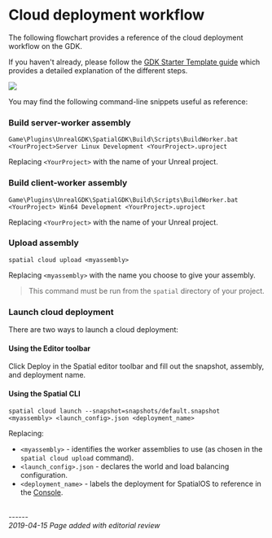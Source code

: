 # Cloud deployment workflow

The following flowchart provides a reference of the cloud deployment workflow on the GDK.
 
If you haven't already, please follow the [GDK Starter Template guide]({{urlRoot}}/content/get-started/gdk-template) which provides a detailed explanation of the different steps. 

<!-- This is a live embed of a google drawing -->

<img src="https://docs.google.com/drawings/d/e/2PACX-1vQVcAihbYTNe7TjNsIvkfqIR34Vgw5RESKxboxbvgY5VcgxiI-SZT_M2kuGE8RYMU6sAYWqdkoCjMWt/pub?w=505&h=775">

You may find the following command-line snippets useful as reference:

### Build server-worker assembly

```
Game\Plugins\UnrealGDK\SpatialGDK\Build\Scripts\BuildWorker.bat <YourProject>Server Linux Development <YourProject>.uproject
```

Replacing `<YourProject>` with the name of your Unreal project.

### Build client-worker assembly

```
Game\Plugins\UnrealGDK\SpatialGDK\Build\Scripts\BuildWorker.bat <YourProject> Win64 Development <YourProject>.uproject
```

Replacing `<YourProject>` with the name of your Unreal project.

### Upload assembly

```
spatial cloud upload <myassembly>
```

Replacing `<myassembly>` with the name you choose to give your assembly.

> This command must be run from the `spatial` directory of your project.

### Launch cloud deployment

There are two ways to launch a cloud deployment:

#### Using the Editor toolbar 

Click Deploy in the Spatial editor toolbar and fill out the snapshot, assembly, and deployment name.

#### Using the Spatial CLI 

```
spatial cloud launch --snapshot=snapshots/default.snapshot <myassembly> <launch_config>.json <deployment_name>
```

Replacing:

* `<myassembly>` - identifies the worker assemblies to use (as chosen in the `spatial cloud upload` command).
* `<launch_config>.json` - declares the world and load balancing configuration.
* `<deployment_name>` - labels the deployment for SpatialOS to reference in the [Console]({{urlRoot}}/content/glossary#console).


<br/>------<br/>
_2019-04-15 Page added with editorial review_
